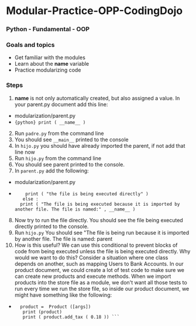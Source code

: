 # Modular-Practice-OPP-CodingDojo
### Python - Fundamental - OOP 
### Goals and topics
* Get familiar with the modules
* Learn about the __name__ variable
* Practice modularizing code
### Steps
1. __name__ is not only automatically created, but also assigned a value. In your parent.py document add this line:
* modularization/parent.py
* ```{python} print ( __name__ )```
2. Run  ```padre.py``` from the command line
3. You should see ```__main__``` printed to the console 
4. In ```hijo.py``` you should have already imported the parent, if not add that line now 
5. Run  ```hijo.py``` from the command line
6. You should see parent printed to the console.
7. In ```parent.py``` add the following: 
* modularization/parent.py
* ```{python}if  __name__  = =  "__main__" :
      print ( "the file is being executed directly" )
     else :
    print ( "The file is being executed because it is imported by another file. The file is named:" , __name__ )
  ```
8. Now try to run the file directly. You should see the file being executed directly printed to the console. 
9. Run ```hijo.py``` You should see "The file is being run because it is imported by another file. The file is named: parent
10. How is this useful? We can use this conditional to prevent blocks of code from being executed unless the file is being executed directly. Why would we want to do this? Consider a situation where one class depends on another, such as mapping Users to Bank Accounts. In our product document, we could create a lot of test code to make sure we can create new products and execute methods. When we import products into the store file as a module, we don't want all those tests to run every time we run the store file, so inside our product document, we might have something like the following:
* ```{python} if  __name__  = =  "__main__" : 
    product =  Product ([args])
     print (product)
     print ( product.add_tax ( 0.18 )) ```
